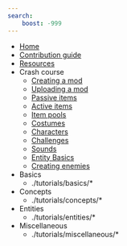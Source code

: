 ```yaml
---
search:
    boost: -999
---
```

- [Home](index.md)
- [Contribution guide](contribution_guide.md)
- [Resources](resources.md)
- Crash course
    - [Creating a mod](./tutorials/crash_course/creating_a_mod.md)
    - [Uploading a mod](./tutorials/crash_course/uploading_a_mod.md)
    - [Passive items](./tutorials/crash_course/passive_item.md)
    - [Active items](./tutorials/crash_course/active_item.md)
    - [Item pools](./tutorials/crash_course/item_pools.md)
    - [Costumes](./tutorials/crash_course/costumes.md)
	- [Characters](./tutorials/crash_course/character.md)
    - [Challenges](./tutorials/crash_course/challenges.md)
    - [Sounds](./tutorials/crash_course/sound_effects.md)
	- [Entity Basics](./tutorials/crash_course/entity_basics.md)
	- [Creating enemies](./tutorials/crash_course/enemies.md)
- Basics
    - ./tutorials/basics/*
- Concepts
    - ./tutorials/concepts/*
- Entities
    - ./tutorials/entities/*
- Miscellaneous
    - ./tutorials/miscellaneous/*